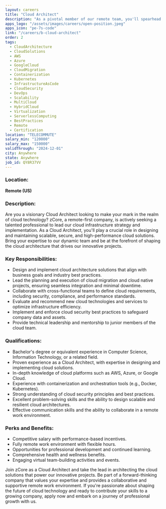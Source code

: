 ```yaml
---
layout: careers
title: "Cloud Architect"
description: "As a pivotal member of our remote team, you'll spearhead the design and implementation of cutting edge cloud solutions, ensuring scalability, security, and performance. Leveraging your expertise to lead cloud migration and cloud native projects."
apps_logo: "/assets/images/careers/open-position.jpeg"
apps_icon: "pe-7s-code"
link: "/careers/b-cloud-architect"
order: 2
tags:
  - CloudArchitecture
  - CloudSolutions
  - AWS
  - Azure
  - GoogleCloud
  - CloudMigration
  - Containerization
  - Kubernetes
  - InfrastructureAsCode
  - CloudSecurity
  - DevOps
  - Scalability
  - MultiCloud
  - HybridCloud
  - Virtualization
  - ServerlessComputing
  - BestPractices
  - Remote
  - Certification
location: "TELECOMMUTE"
salary_min: "120000"
salary_max: "150000"
validThrough: "2024-12-01"
city: Anywhere
state: Anywhere
job_id: QY8R37VV
---
```


### Location:

**Remote (US)**

### Description:
Are you a visionary Cloud Architect looking to make your mark in the realm of cloud technology? zCore, a remote-first company, is actively seeking a talented professional to lead our cloud infrastructure strategy and implementation. As a Cloud Architect, you'll play a crucial role in designing and maintaining scalable, secure, and high-performance cloud solutions. Bring your expertise to our dynamic team and be at the forefront of shaping the cloud architecture that drives our innovative projects.

### Key Responsibilities:
- Design and implement cloud architecture solutions that align with business goals and industry best practices.
- Lead the planning and execution of cloud migration and cloud native projects, ensuring seamless integration and minimal downtime.
- Collaborate with cross-functional teams to define cloud requirements, including security, compliance, and performance standards.
- Evaluate and recommend new cloud technologies and services to optimize infrastructure efficiency.
- Implement and enforce cloud security best practices to safeguard company data and assets.
- Provide technical leadership and mentorship to junior members of the cloud team.

### Qualifications:
- Bachelor's degree or equivalent experience in Computer Science, Information Technology, or a related field.
- Proven experience as a Cloud Architect, with expertise in designing and implementing cloud solutions.
- In-depth knowledge of cloud platforms such as AWS, Azure, or Google Cloud.
- Experience with containerization and orchestration tools (e.g., Docker, Kubernetes).
- Strong understanding of cloud security principles and best practices.
- Excellent problem-solving skills and the ability to design scalable and resilient cloud architectures.
- Effective communication skills and the ability to collaborate in a remote work environment.

### Perks and Benefits:
- Competitive salary with performance-based incentives.
- Fully remote work environment with flexible hours.
- Opportunities for professional development and continued learning.
- Comprehensive health and wellness benefits.
- Engaging virtual team-building activities and events.

Join zCore as a Cloud Architect and take the lead in architecting the cloud solutions that power our innovative projects. Be part of a forward-thinking company that values your expertise and provides a collaborative and supportive remote work environment. If you're passionate about shaping the future of cloud technology and ready to contribute your skills to a growing company, apply now and embark on a journey of professional growth with us.